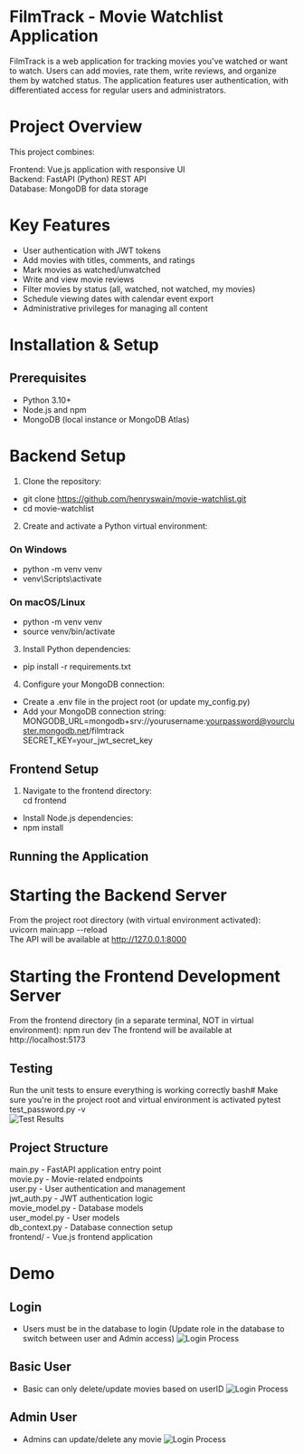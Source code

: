 # FilmTrack - Movie Watchlist Application
FilmTrack is a web application for tracking movies you've watched or want to watch. Users can add movies, rate them, write reviews, and organize them by watched status. The application features user authentication, with differentiated access for regular users and administrators.
# Project Overview
This project combines:

Frontend: Vue.js application with responsive UI  
Backend: FastAPI (Python) REST API  
Database: MongoDB for data storage  

# Key Features

- User authentication with JWT tokens
- Add movies with titles, comments, and ratings
- Mark movies as watched/unwatched
- Write and view movie reviews
- Filter movies by status (all, watched, not watched, my movies)
- Schedule viewing dates with calendar event export
- Administrative privileges for managing all content

# Installation & Setup
## Prerequisites

- Python 3.10+
- Node.js and npm
- MongoDB (local instance or MongoDB Atlas)

# Backend Setup

1. Clone the repository:
- git clone https://github.com/henryswain/movie-watchlist.git
- cd movie-watchlist

2. Create and activate a Python virtual environment:
###  On Windows
- python -m venv venv
- venv\Scripts\activate

### On macOS/Linux
- python -m venv venv
- source venv/bin/activate

3. Install Python dependencies:
- pip install -r requirements.txt

4. Configure your MongoDB connection:

- Create a .env file in the project root (or update my_config.py)  
- Add your MongoDB connection string:  
MONGODB_URL=mongodb+srv://yourusername:yourpassword@yourcluster.mongodb.net/filmtrack  
SECRET_KEY=your_jwt_secret_key




## Frontend Setup

1. Navigate to the frontend directory:  
cd frontend

- Install Node.js dependencies:  
- npm install


## Running the Application
# Starting the Backend Server  
From the project root directory (with virtual environment activated):  
uvicorn main:app --reload  
The API will be available at http://127.0.0.1:8000  
# Starting the Frontend Development Server
From the frontend directory (in a separate terminal, NOT in virtual environment):
npm run dev
The frontend will be available at http://localhost:5173 

## Testing
Run the unit tests to ensure everything is working correctly
bash# Make sure you're in the project root and virtual environment is activated
pytest test_password.py -v  
![Test Results](frontend/src/assets/pytest.png)
## Project Structure

main.py - FastAPI application entry point  
movie.py - Movie-related endpoints  
user.py - User authentication and management  
jwt_auth.py - JWT authentication logic  
movie_model.py - Database models  
user_model.py - User models  
db_context.py - Database connection setup  
frontend/ - Vue.js frontend application  

# Demo
## Login
- Users must be in the database to login (Update role in the database to switch between user and Admin access)
![Login Process](frontend/src/assets/Logintest.gif)
## Basic User
- Basic can only delete/update movies based on userID
![Login Process](frontend/src/assets/Basicuser.gif)
## Admin User
- Admins can update/delete any movie
![Login Process](frontend/src/assets/Adminuser.gif)
